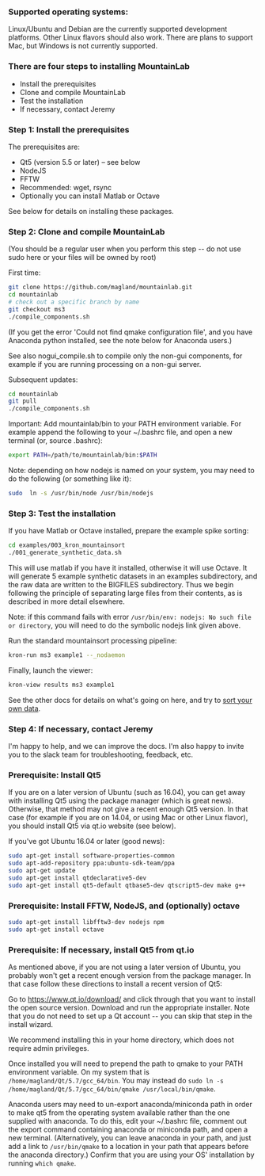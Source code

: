 ### Supported operating systems:
Linux/Ubuntu and Debian are the currently supported development platforms. Other Linux flavors should also work. There are plans to support Mac, but Windows is not currently supported.

### There are four steps to installing MountainLab

* Install the prerequisites
* Clone and compile MountainLab
* Test the installation
* If necessary, contact Jeremy

### Step 1: Install the prerequisites

The prerequisites are:

* Qt5 (version 5.5 or later) – see below
* NodeJS
* FFTW
* Recommended: wget, rsync
* Optionally you can install Matlab or Octave

See below for details on installing these packages.

### Step 2: Clone and compile MountainLab

(You should be a regular user when you perform this step -- do not use sudo here or your files will be owned by root)

First time:

```bash
git clone https://github.com/magland/mountainlab.git
cd mountainlab
# check out a specific branch by name
git checkout ms3
./compile_components.sh
```
(If you get the error 'Could not find qmake configuration file', and you have Anaconda python installed, see the note below for Anaconda users.)

See also nogui_compile.sh to compile only the non-gui components, for example if you are running processing on a non-gui server.

Subsequent updates:

```bash
cd mountainlab
git pull
./compile_components.sh
```

Important: Add mountainlab/bin to your PATH environment variable. For example append the following to your ~/.bashrc file, and open a new terminal (or, source .bashrc):

```bash
export PATH=/path/to/mountainlab/bin:$PATH
```

Note: depending on how nodejs is named on your system, you may need to do the following (or something like it):
```bash
sudo  ln -s /usr/bin/node /usr/bin/nodejs
```

### Step 3: Test the installation

If you have Matlab or Octave installed, prepare the example spike sorting:

```bash
cd examples/003_kron_mountainsort
./001_generate_synthetic_data.sh
```

This will use matlab if you have it installed, otherwise it will use Octave. It will generate 5 example synthetic datasets in an examples subdirectory, and the raw data are written to the BIGFILES subdirectory. Thus we begin following the principle of separating large files from their contents, as is described in more detail elsewhere.

Note: if this command fails with error `/usr/bin/env: nodejs: No such file or directory`, you will need to do the symbolic nodejs link given above.

Run the standard mountainsort processing pipeline:

```bash
kron-run ms3 example1 --_nodaemon
```

Finally, launch the viewer:

```bash
kron-view results ms3 example1
```

See the other docs for details on what's going on here, and try to [sort your own data](the_first_sort.md).

### Step 4: If necessary, contact Jeremy

I'm happy to help, and we can improve the docs. I'm also happy to invite you to the slack team for troubleshooting, feedback, etc.

### Prerequisite: Install Qt5

If you are on a later version of Ubuntu (such as 16.04), you can get away with installing Qt5 using the package manager (which is great news). Otherwise, that method may not give a recent enough Qt5 version. In that case (for example if you are on 14.04, or using Mac or other Linux flavor), you should install Qt5 via qt.io website (see below).

If you've got Ubuntu 16.04 or later (good news):

```bash
sudo apt-get install software-properties-common
sudo apt-add-repository ppa:ubuntu-sdk-team/ppa
sudo apt-get update
sudo apt-get install qtdeclarative5-dev
sudo apt-get install qt5-default qtbase5-dev qtscript5-dev make g++
```

### Prerequisite: Install FFTW, NodeJS, and (optionally) octave

```bash
sudo apt-get install libfftw3-dev nodejs npm
sudo apt-get install octave

```

### Prerequisite: If necessary, install Qt5 from qt.io

As mentioned above, if you are not using a later version of Ubuntu, you probably won't get a recent enough version from the package manager. In that case follow these directions to install a recent version of Qt5:

Go to https://www.qt.io/download/ and click through that you want to install the open source version. Download and run the appropriate installer. Note that you do not need to set up a Qt account -- you can skip that step in the install wizard.

We recommend installing this in your home directory, which does not require admin privileges.

Once installed you will need to prepend the path to qmake to your PATH environment variable. On my system that is `/home/magland/Qt/5.7/gcc_64/bin`.
You may instead do `sudo ln -s /home/magland/Qt/5.7/gcc_64/bin/qmake /usr/local/bin/qmake`.

Anaconda users may need to un-export anaconda/miniconda path in order to make qt5 from the operating system available rather than the one supplied with anaconda. To do this, edit your ~/.bashrc file, comment out the export command containing anaconda or miniconda path, and open a new terminal. (Alternatively, you can leave anaconda in your path, and just add a link to `/usr/bin/qmake` to a location in your path that appears before the anaconda directory.) Confirm that you are using your OS' installation by running ```which qmake```. 

